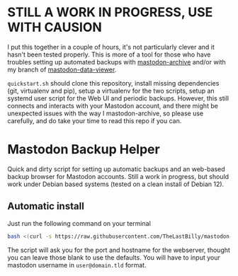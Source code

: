 # STILL A WORK IN PROGRESS, USE WITH CAUSION
I put this together in a couple of hours, it's not particularly clever and it hasn't been tested properly. This is more of a tool for those who have troubles setting up automated backups with [mastodon-archive](https://github.com/kensanata/mastodon-archive) and/or with my branch of [mastodon-data-viewer](https://github.com/blackle/mastodon-data-viewer.py).

`quickstart.sh` should clone this repository, install missing dependencies (git, virtualenv and pip), setup a virtualenv for the two scripts, setup an systemd user script for the Web UI and periodic backups. However, this still connects and interacts with your Mastodon account, and there might be unexpected issues with the way I mastodon-archive, so please use carefully, and do take your time to read this repo if you can.

# Mastodon Backup Helper

Quick and dirty script for setting up automatic backups and an web-based backup browser for Mastodon accounts. Still a work in progress, but should work under Debian based systems (tested on a clean install of Debian 12).

## Automatic install
Just run the following command on your terminal
```bash
bash <(curl -s https://raw.githubusercontent.com/TheLastBilly/mastodon-backup-helper/main/quickstart.sh)
```

The script will ask you for the port and hostname for the webserver, thought you can leave those blank to use the defaults. You will have to input your mastodon username in `user@domain.tld` format.
